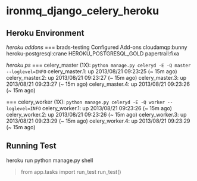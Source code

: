 ironmq_django_celery_heroku
===========================

Heroku Environment
------------------
_heroku addons_
=== brads-testing Configured Add-ons
cloudamqp:bunny
heroku-postgresql:crane  HEROKU_POSTGRESQL_GOLD
papertrail:fixa

_heroku ps_
=== celery_master (1X): `python manage.py celeryd -E -Q master --loglevel=INFO`
celery_master.1: up 2013/08/21 09:23:25 (~ 15m ago)
celery_master.2: up 2013/08/21 09:23:27 (~ 15m ago)
celery_master.3: up 2013/08/21 09:23:27 (~ 15m ago)
celery_master.4: up 2013/08/21 09:23:26 (~ 15m ago)

=== celery_worker (1X): `python manage.py celeryd -E -Q worker --loglevel=INFO`
celery_worker.1: up 2013/08/21 09:23:26 (~ 15m ago)
celery_worker.2: up 2013/08/21 09:23:26 (~ 15m ago)
celery_worker.3: up 2013/08/21 09:23:29 (~ 15m ago)
celery_worker.4: up 2013/08/21 09:23:29 (~ 15m ago)

Running Test
------------

heroku run python manage.py shell

> from app.tasks import run_test
> run_test()
